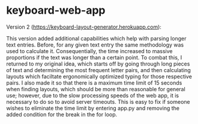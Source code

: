 # keyboard-web-app
Version 2 (https://keyboard-layout-generator.herokuapp.com):

This version added additional capabilities which help with parsing longer text entries. Before, for any given text entry the same
methodology was used to calculate it. Consequentially, the time increased to massive proportions if the text was longer than a
certain point. To combat this, I returned to my original idea, which starts off by going through long pieces of text and
determining the most frequent letter pairs, and then calculating layouts which faciltate ergonomically optimized typing for those
respective pairs. I also made it so that there is a maximum time limit of 15 seconds when finding layouts, which should be more
than reasonable for general use; however, due to the slow processing speeds of the web app, it is necessary to do so to avoid server
timeouts. This is easy to fix if someone wishes to eliminate the time limit by entering app.py and removing the added condition for
the break in the for loop. 

